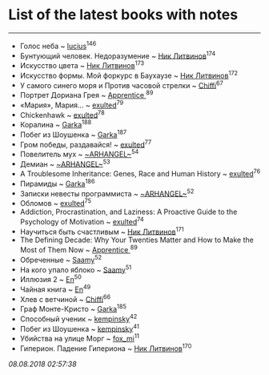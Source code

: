 # List of the latest books with notes
---

* Голос неба ~ [lucius](users/838/83820536-yandex)<sup>146</sup>
* Бунтующий человек. Недоразумение ~ [Ник Литвинов](users/241/241974816-vkontakte)<sup>174</sup>
* Искусство цвета ~ [Ник Литвинов](users/241/241974816-vkontakte)<sup>173</sup>
* Искусство формы. Мой форкурс в Баухаузе ~ [Ник Литвинов](users/241/241974816-vkontakte)<sup>172</sup>
* У самого синего моря  и Против часовой стрелки ~ [Chiffi](users/105/105831994080785626680-google)<sup>67</sup>
* Портрет Дориана Грея ~ [Apprentice ](users/528/52821952-vkontakte)<sup>89</sup>
* «Мария», Мария… ~ [exulted](users/100/100599204551896265722-google)<sup>79</sup>
* Chickenhawk ~ [exulted](users/100/100599204551896265722-google)<sup>78</sup>
* Коралина ~ [Garka](users/115/115753719718250012620-google)<sup>188</sup>
* Побег из Шоушенка ~ [Garka](users/115/115753719718250012620-google)<sup>187</sup>
* Гром победы, раздавайся! ~ [exulted](users/100/100599204551896265722-google)<sup>77</sup>
* Повелитель мух ~ [~ARHANGEL~](users/642/64251996-vkontakte)<sup>54</sup>
* Демиан ~ [~ARHANGEL~](users/642/64251996-vkontakte)<sup>53</sup>
* A Troublesome Inheritance: Genes, Race and Human History ~ [exulted](users/100/100599204551896265722-google)<sup>76</sup>
* Пирамиды ~ [Garka](users/115/115753719718250012620-google)<sup>186</sup>
* Записки невесты программиста ~ [~ARHANGEL~](users/642/64251996-vkontakte)<sup>52</sup>
* Обломов ~ [exulted](users/100/100599204551896265722-google)<sup>75</sup>
* Addiction, Procrastination, and Laziness: A Proactive Guide to the Psychology of Motivation ~ [exulted](users/100/100599204551896265722-google)<sup>74</sup>
* Научиться быть счастливым ~ [Ник Литвинов](users/241/241974816-vkontakte)<sup>171</sup>
* The Defining Decade: Why Your Twenties Matter and How to Make the Most of Them Now ~ [Apprentice ](users/528/52821952-vkontakte)<sup>89</sup>
* Обреченные ~ [Saamy](users/115/115226508-vkontakte)<sup>52</sup>
* На кого упало яблоко ~ [Saamy](users/115/115226508-vkontakte)<sup>51</sup>
* Иллюзия 2 ~ [En](users/333/333646551-vkontakte)<sup>50</sup>
* Чайная книга ~ [En](users/333/333646551-vkontakte)<sup>49</sup>
* Хлев с ветчиной ~ [Chiffi](users/105/105831994080785626680-google)<sup>66</sup>
* Граф Монте-Кристо ~ [Garka](users/115/115753719718250012620-google)<sup>185</sup>
* Способный ученик ~ [kempinsky](users/171/1717865441574584-facebook)<sup>42</sup>
* Побег из Шоушенка ~ [kempinsky](users/171/1717865441574584-facebook)<sup>41</sup>
* Убийства на улице Морг ~ [fox_mi](users/220/220022778-vkontakte)<sup>11</sup>
* Гиперион. Падение Гипериона ~ [Ник Литвинов](users/241/241974816-vkontakte)<sup>170</sup>


_08.08.2018 02:57:38_
